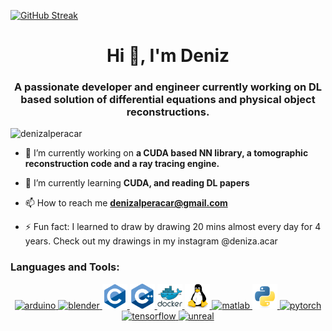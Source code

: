[![GitHub Streak](https://streak-stats.demolab.com?user=denizalperacar&theme=dark&hide_border=true&card_width=1000)](https://git.io/streak-stats)

<h1 align="center">Hi 👋, I'm Deniz</h1>
<h3 align="center">A passionate developer and engineer currently working on DL based solution of differential equations and physical object reconstructions.</h3>

<p align="left"> <img src="https://komarev.com/ghpvc/?username=denizalperacar&label=Profile%20views&color=0e75b6&style=flat" alt="denizalperacar" /> </p>

- 🔭 I’m currently working on **a CUDA based NN library, a tomographic reconstruction code and a ray tracing engine.**

- 🌱 I’m currently learning **CUDA, and reading DL papers**

- 📫 How to reach me **denizalperacar@gmail.com**

- ⚡ Fun fact: I learned to draw by drawing 20 mins almost every day for 4 years. Check out my drawings in my instagram @deniza.acar



<h3 align="left">Languages and Tools:</h3>
<p align="center"> <a href="https://www.arduino.cc/" target="_blank" rel="noreferrer"> <img src="https://cdn.worldvectorlogo.com/logos/arduino-1.svg" alt="arduino" width="40" height="40"/> </a> <a href="https://www.blender.org/" target="_blank" rel="noreferrer"> <img src="https://download.blender.org/branding/community/blender_community_badge_white.svg" alt="blender" width="40" height="40"/> </a> <a href="https://www.cprogramming.com/" target="_blank" rel="noreferrer"> <img src="https://raw.githubusercontent.com/devicons/devicon/master/icons/c/c-original.svg" alt="c" width="40" height="40"/> </a> <a href="https://www.w3schools.com/cpp/" target="_blank" rel="noreferrer"> <img src="https://raw.githubusercontent.com/devicons/devicon/master/icons/cplusplus/cplusplus-original.svg" alt="cplusplus" width="40" height="40"/> </a> <a href="https://www.docker.com/" target="_blank" rel="noreferrer"> <img src="https://raw.githubusercontent.com/devicons/devicon/master/icons/docker/docker-original-wordmark.svg" alt="docker" width="40" height="40"/> </a> <a href="https://www.linux.org/" target="_blank" rel="noreferrer"> <img src="https://raw.githubusercontent.com/devicons/devicon/master/icons/linux/linux-original.svg" alt="linux" width="40" height="40"/> </a> <a href="https://www.mathworks.com/" target="_blank" rel="noreferrer"> <img src="https://upload.wikimedia.org/wikipedia/commons/2/21/Matlab_Logo.png" alt="matlab" width="40" height="40"/> </a> </a> <a href="https://www.python.org" target="_blank" rel="noreferrer"> <img src="https://raw.githubusercontent.com/devicons/devicon/master/icons/python/python-original.svg" alt="python" width="40" height="40"/> </a> <a href="https://pytorch.org/" target="_blank" rel="noreferrer"> <img src="https://www.vectorlogo.zone/logos/pytorch/pytorch-icon.svg" alt="pytorch" width="40" height="40"/> </a> <a href="https://www.tensorflow.org" target="_blank" rel="noreferrer"> <img src="https://www.vectorlogo.zone/logos/tensorflow/tensorflow-icon.svg" alt="tensorflow" width="40" height="40"/> </a> <a href="https://unrealengine.com/" target="_blank" rel="noreferrer"> <img src="https://raw.githubusercontent.com/kenangundogan/fontisto/036b7eca71aab1bef8e6a0518f7329f13ed62f6b/icons/svg/brand/unreal-engine.svg" alt="unreal" width="40" height="40"/> </a> </p>




<!--
<p>&nbsp;<img align="left" src="https://github-readme-stats.vercel.app/api?username=denizalperacar&show_icons=true&locale=en" alt="denizalperacar" /></p>
**denizalperacar/denizalperacar** is a ✨ _special_ ✨ repository because its `README.md` (this file) appears on your GitHub profile.
<h3 align="left">Connect with me:</h3>
<p align="left">
<a href="https://instagram.com/deniza.acar" target="blank"><img align="center" src="https://raw.githubusercontent.com/rahuldkjain/github-profile-readme-generator/master/src/images/icons/Social/instagram.svg" alt="deniza.acar" height="30" width="40" /></a>
</p>
Here are some ideas to get you started:

- 🔭 I’m currently working on ...
- 🌱 I’m currently learning ...
- 👯 I’m looking to collaborate on ...
- 🤔 I’m looking for help with ...
- 💬 Ask me about ...
- 📫 How to reach me: ...
- 😄 Pronouns: ...
- ⚡ Fun fact: ...
-->
